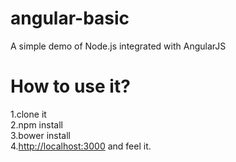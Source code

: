 # angular-basic
A simple demo of Node.js integrated with AngularJS
<h1>How to use it?</h1>
1.clone it<br>
2.npm install<br>
3.bower install<br>
4.<a href="http://localhost:3000">http://localhost:3000</a> and feel it.<br>
